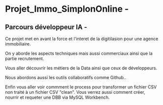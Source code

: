 # Projet_Immo_SimplonOnline - 
## Parcours développeur IA - 

Ce projet met en avant la force et l'interet de la digitilasion pour une agence immobiliaire. 

On y aborde les aspects techniques mais aussi commerciaux ainsi que la partie recrutement.

Vous aller découvrir les métiers de la Data ainsi que ceux de développeurs.

Nous abordons aussi les outils collaboratifs comme Github..

Enfin vous aller voir commment le process pour transformer un fichier CSV non traité à un fichier CSV "clean". Vous verrez aussi comment créer, nourrir et requeter une DBB via MySQL Workbench.
